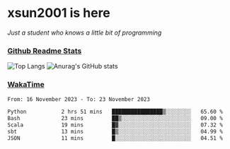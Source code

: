 # xsun2001 is here

*Just a student who knows a little bit of programming*

### [Github Readme Stats](https://github.com/anuraghazra/github-readme-stats)

![Top Langs](https://github-readme-stats.vercel.app/api/top-langs/?username=xsun2001&layout=compact&theme=radical) ![Anurag's GitHub stats](https://github-readme-stats.vercel.app/api?username=xsun2001&show_icons=true&theme=radical)

### [WakaTime](https://wakatime.com)

<!--START_SECTION:waka-->

```txt
From: 16 November 2023 - To: 23 November 2023

Python           2 hrs 51 mins   ████████████████▒░░░░░░░░   65.60 %
Bash             23 mins         ██▒░░░░░░░░░░░░░░░░░░░░░░   09.00 %
Scala            19 mins         █▓░░░░░░░░░░░░░░░░░░░░░░░   07.32 %
sbt              13 mins         █▒░░░░░░░░░░░░░░░░░░░░░░░   04.99 %
JSON             11 mins         █░░░░░░░░░░░░░░░░░░░░░░░░   04.51 %
```

<!--END_SECTION:waka-->
